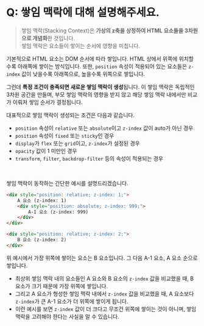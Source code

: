 # Q: 쌓임 맥락에 대해 설명해주세요.
> 쌓임 맥락(Stacking Context)은 **가상의 z축을 상정하여 HTML 요소들을 3차원으로 개념화**한 것입니다.  
> 쌓임 맥락은 요소들이 쌓이는 순서에 영향을 미칩니다.

기본적으로 HTML 요소는 DOM 순서에 따라 쌓입니다. HTML 상에서 위쪽에 위치할수록 아래쪽에 쌓이는 방식입니다. 또한, `position` 속성이 적용되어 있는 요소들은 `z-index` 값이 낮을수록 아래쪽으로, 높을수록 위쪽으로 쌓입니다.

그런데 **특정 조건이 충족되면 새로운 쌓임 맥락이 생성**됩니다. 이 쌓임 맥락은 독립적인 3차원 공간을 만들며, 부모 쌓임 맥락의 영향을 받지 않고 해당 쌓임 맥락 내에서만 비교가 이뤄져 쌓임 순서가 결정됩니다.

대표적으로 쌓임 맥락이 생성되는 조건은 다음과 같습니다. 

- `position` 속성이 `relative` 또는 `absolute`이고 `z-index` 값이 auto가 아닌 경우
- `position` 속성이 `fixed` 또는 `sticky`인 경우
- `display`가 `flex` 또는 `grid`이고, `z-index`가 설정된 경우
- `opacity` 값이 1 미만인 경우
- `transform`, `filter`, `backdrop-filter` 등의 속성이 적용되는 경우

<br/>

쌓임 맥락이 동작하는 간단한 예시를 설명드리겠습니다.

```html
<div style="position: relative; z-index: 1;">
    A 요소 (z-index: 1)
    <div style="position: absolute; z-index: 999;">
        A-1 요소 (z-index: 999)
    </div>
</div>

<div style="position: relative; z-index: 2;">
    B 요소 (z-index: 2)
</div>
```
위 예시에서 가장 위쪽에 쌓이는 요소는 B 요소입니다. 그 다음 A-1 요소, A 요소 순으로 쌓입니다.

- 최상위 쌓임 맥락 내의 요소들인 A 요소와 B 요소의 `z-index` 값을 비교했을 때, B 요소가 크기 때문에 가장 위쪽에 쌓입니다.
- 그리고 A 요소가 형성한 쌓임 맥락 내에서 `z-index` 값을 비교했을 때, A 요소보다 `z-index`가 큰 A-1 요소가 더 위쪽에 쌓이게 됩니다.
- 이런 예시를 보면 `z-index` 값이 더 크다고 무조건 위쪽에 쌓이는 것이 아니며, 쌓임 맥락을 고려해야 한다는 사실을 알 수 있습니다.
